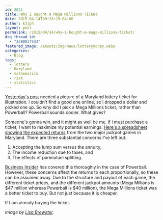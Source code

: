```yaml
---
id: 2021
title: Why I Bought a Mega Millions Ticket
date: 2015-04-14T09:33:29-04:00
author: k3jph
layout: post
permalink: /2015/04/14/why-i-bought-a-mega-millions-ticket/
dsq_thread_id:
  - "3680817503"
featured_image: /assets/img/news/lotterymoney.webp
categories:
  - Blog
tags:
  - lottery
  - Maryland
  - mathematics
  - risk
  - statistics
---
```

[Yesterday's post](/2015/04/13/maryland-lottery-proceeds-dont-pay-for-education/) needed a picture of a Maryland lottery ticket for illustration.  I couldn't find a good one online, so I dropped a dollar and picked one up.  So why did I pick a Mega Millions ticket, rather than Powerball?  Powerball sounds cooler.  What gives?  

Someone's gonna win, and it might as well be me.  If I must purchase a ticket, I want to maximize my potential earnings.  [Here's a spreadsheet showing the expected returns](/wp-content/uploads/2015/04/Lottery-Jackpots.xlsx) from the two major jackpot games in Maryland.  There are three substantial concerns I've left out:

1.  Accepting the lump sum versus the annuity,
2.  The income reduction due to taxes, and
3.  The effects of parimutuel splitting.

[Business Insider](http://www.businessinsider.com/powerball-expected-value-2015-2) has covered this thoroughly in the case of Powerball.  However, these concerns affect the returns to each proportionally, so these can be assumed away.  Due to the structure and payout of each game, the different ticket prices, and the different jackpot amounts (Mega Millions is $47 million whereas Powerball is $40 million), the Mega Millions ticket was a better ticket to buy.  But not just because it is cheaper.  

If I am already buying the ticket.

_Image by [Lisa Brewster](https://www.flickr.com/photos/sophistechate/3047006771)._

